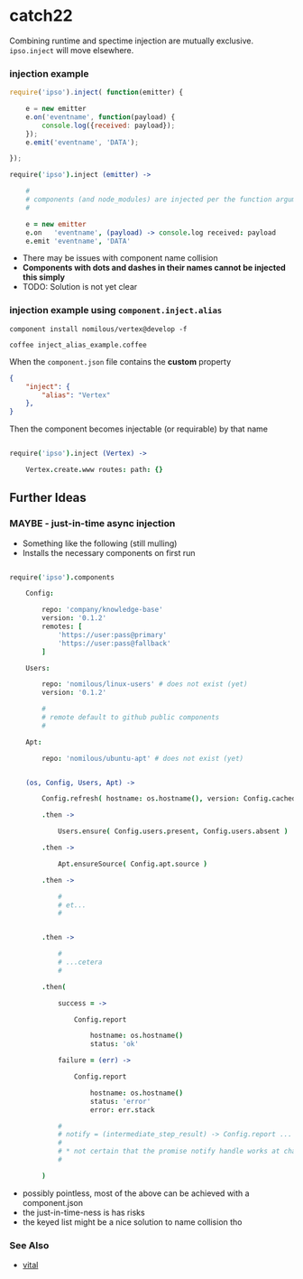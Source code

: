 

catch22
=======

Combining runtime and spectime injection are mutually exclusive. `ipso.inject` will move elsewhere.



### injection example

```js
require('ipso').inject( function(emitter) {

    e = new emitter
    e.on('eventname', function(payload) {
        console.log({received: payload});
    });
    e.emit('eventname', 'DATA');

});

```

```coffee
require('ipso').inject (emitter) -> 

    #
    # components (and node_modules) are injected per the function argument names
    #

    e = new emitter
    e.on   'eventname', (payload) -> console.log received: payload
    e.emit 'eventname', 'DATA'

```

* There may be issues with component name collision
* **Components with dots and dashes in their names cannot be injected this simply**
* TODO: Solution is not yet clear



### injection example using `component.inject.alias`

```
component install nomilous/vertex@develop -f

coffee inject_alias_example.coffee
```

When the `component.json` file contains the **custom** property

```json
{
    "inject": {
        "alias": "Vertex"
    },
}
```

Then the component becomes injectable (or requirable) by that name

```coffee

require('ipso').inject (Vertex) -> 

    Vertex.create.www routes: path: {}


```




Further Ideas
-------------




### **MAYBE** - just-in-time async injection

* Something like the following (still mulling)
* Installs the necessary components on first run

```coffee

require('ipso').components

    Config:

        repo: 'company/knowledge-base'
        version: '0.1.2'
        remotes: [
            'https://user:pass@primary'
            'https://user:pass@fallback'
        ]

    Users:

        repo: 'nomilous/linux-users' # does not exist (yet)
        version: '0.1.2'

        #
        # remote default to github public components
        #

    Apt:

        repo: 'nomilous/ubuntu-apt' # does not exist (yet)


    (os, Config, Users, Apt) ->

        Config.refresh( hostname: os.hostname(), version: Config.cachedVersion )

        .then -> 

            Users.ensure( Config.users.present, Config.users.absent )

        .then -> 

            Apt.ensureSource( Config.apt.source )

        .then -> 

            #
            # et...
            #


        .then -> 

            #
            # ...cetera
            #

        .then( 

            success = -> 

                Config.report 

                    hostname: os.hostname()
                    status: 'ok'

            failure = (err) -> 

                Config.report 

                    hostname: os.hostname()
                    status: 'error'
                    error: err.stack

            # 
            # notify = (intermediate_step_result) -> Config.report ...
            # 
            # * not certain that the promise notify handle works at chain's tail
            #

        )

```

* possibly pointless, most of the above can be achieved with a component.json
* the just-in-time-ness is has risks
* the keyed list might be a nice solution to name collision tho


### See Also

* [vital](https://github.com/nomilous/vital) 

